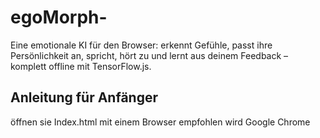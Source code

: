 # egoMorph-
Eine emotionale KI für den Browser: erkennt Gefühle, passt ihre Persönlichkeit an, spricht, hört zu und lernt aus deinem Feedback – komplett offline mit TensorFlow.js.

## Anleitung für Anfänger
öffnen sie Index.html mit einem Browser empfohlen wird Google Chrome
